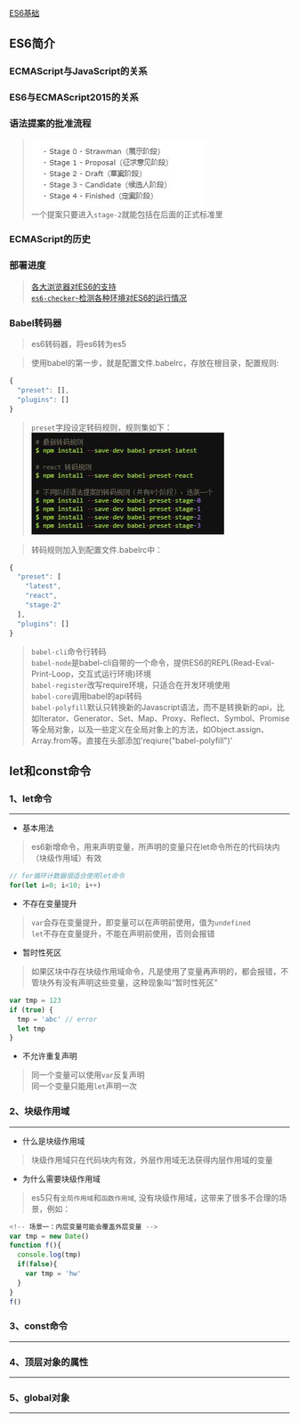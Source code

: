 [ES6基础](http://es6.ruanyifeng.com/)

## ES6简介

### ECMAScript与JavaScript的关系

### ES6与ECMAScript2015的关系

### 语法提案的批准流程
>![avator](./imgs/stage.jpg)<br>
>一个提案只要进入`stage-2`就能包括在后面的正式标准里

### ECMAScript的历史

### 部署进度
>[各大浏览器对ES6的支持](http://kangax.github.io/compat-table/es6/)<br>
>[`es6-checker`-检测各种环境对ES6的运行情况](http://es6.ruanyifeng.com/#docs/intro)

### Babel转码器
>es6转码器，将es6转为es5

>使用babel的第一步，就是配置文件.babelrc，存放在根目录，配置规则:
```js
{
  "preset": [],
  "plugins": []
}
```

>`preset`字段设定转码规则，规则集如下：<br>
![avator](./imgs/babel-1.jpg)

>转码规则加入到配置文件.babelrc中：
```js
{
  "preset": [
    "latest",
    "react",
    "stage-2"
  ],
  "plugins": []
}
```

>`babel-cli`命令行转码<br>
>`babel-node`是babel-cli自带的一个命令，提供ES6的REPL(Read-Eval-Print-Loop，交互式运行环境)环境<br>
>`babel-register`改写require环境，只适合在开发环境使用<br>
>`babel-core`调用babel的api转码<br>
>`babel-polyfill`默认只转换新的Javascript语法，而不是转换新的api，比如Iterator、Generator、Set、Map、Proxy、Reflect、Symbol、Promise等全局对象，以及一些定义在全局对象上的方法，如Object.assign、Array.from等。直接在头部添加'reqiure("babel-polyfill")'

## let和const命令

### 1、let命令
---

* 基本用法
>es6新增命令，用来声明变量，所声明的变量只在let命令所在的代码块内（块级作用域）有效
```js
// for循环计数器很适合使用let命令
for(let i=0; i<10; i++)
```

* 不存在变量提升
>`var`会存在变量提升，即变量可以在声明前使用，值为`undefined`<br>
>`let`不存在变量提升，不能在声明前使用，否则会报错

* 暂时性死区
>如果区块中存在块级作用域命令，凡是使用了变量再声明的，都会报错，不管块外有没有声明这些变量，这种现象叫“暂时性死区”
```js
var tmp = 123
if (true) {
  tmp = 'abc' // error
  let tmp
}
```

* 不允许重复声明
>同一个变量可以使用`var`反复声明<br>
>同一个变量只能用`let`声明一次

### 2、块级作用域
---
* 什么是块级作用域
>块级作用域只在代码块内有效，外层作用域无法获得内层作用域的变量

* 为什么需要块级作用域
>es5只有`全局作用域`和`函数作用域`, 没有块级作用域，这带来了很多不合理的场景，例如：
```js
<!-- 场景一：内层变量可能会覆盖外层变量 -->
var tmp = new Date()
function f(){
  console.log(tmp)
  if(false){
    var tmp = 'hw'
  }
}
f()
```

### 3、const命令
---


### 4、顶层对象的属性
---


### 5、global对象
---


